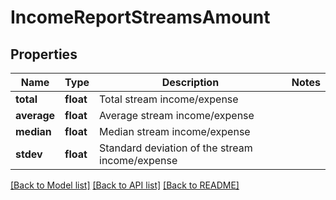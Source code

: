 # IncomeReportStreamsAmount

## Properties
Name | Type | Description | Notes
------------ | ------------- | ------------- | -------------
**total** | **float** | Total stream income/expense | 
**average** | **float** | Average stream income/expense | 
**median** | **float** | Median stream income/expense | 
**stdev** | **float** | Standard deviation of the stream income/expense | 

[[Back to Model list]](../README.md#documentation-for-models) [[Back to API list]](../README.md#documentation-for-api-endpoints) [[Back to README]](../README.md)

